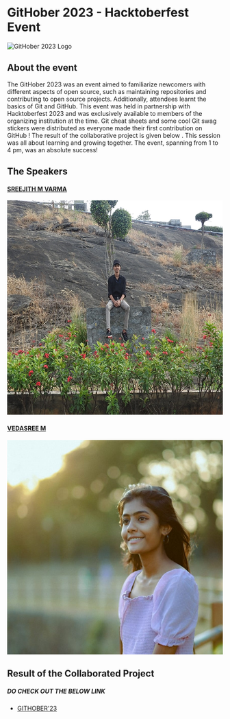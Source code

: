 # GitHober 2023 - Hacktoberfest Event


![GitHober 2023 Logo](https://github.com/VedasreeM/Githober23/blob/main/githober_banner.png)


## About the event


The GitHober 2023 was an event aimed to familiarize newcomers with different aspects of open source, such as maintaining repositories and contributing to open source projects. Additionally, attendees learnt the basics of Git and GitHub.
This event was held in partnership with Hacktoberfest 2023 and was exclusively available to members of the organizing institution at the time.
Git cheat sheets and some cool Git swag stickers were distributed as everyone made their first contribution on GitHub ! The result of the collaborative project is given below .
This session was all about learning and growing together. The event, spanning from 1 to 4 pm, was an absolute success! 


## The Speakers


#### [SREEJITH M VARMA](https://github.com/SreejithMVarma)
<img src="https://github.com/ASHISH-28-02/Githober2023/blob/main/images/Sreejith%20m%20varma.jpg" alt="Sreejith M Varma" width="670" height="500" />


#### [VEDASREE M](https://github.com/VedasreeM)
<img src="https://github.com/ASHISH-28-02/Githober2023/blob/main/images/Vedasree%20M.jpg" alt="Vedasree M" width="670" height="500" />


## Result of the Collaborated Project

##### DO CHECK OUT THE BELOW LINK 


- [GITHOBER'23](https://cse-cloud.github.io/githober2023/)

